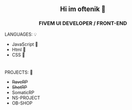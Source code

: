<div align="center">

## Hi im oftenik 👋

</div>

<div align="center">

### FIVEM UI DEVELOPER / FRONT-END

</div>


 LANGUAGES: 💡

 - JavaScript 📃
 - Html 📃
 - CSS 📃


#

   PROJECTS: 🔐

 - ~~RaveRP~~
 - ~~ShotRP~~
 - SomaticRP
 - NS-PROJECT
 - OB-SHOP
